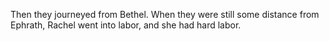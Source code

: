 Then they journeyed from Bethel. When they were still some distance from Ephrath, Rachel went into labor, and she had hard labor.
